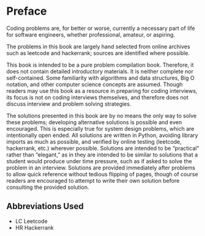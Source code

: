 # Preface
Coding problems are, for better or worse, currently a necessary part of life for software engineers, whether professional, amateur, or aspiring.

The problems in this book are largely hand selected from online archives such as leetcode and hackerrank; sources are identified where possible.

This book is intended to be a pure problem compilation book. Therefore, it does not contain detailed introductory materials. It is neither complete nor self-contained. Some familiarity with algorithms and data structures, Big O notation, and other computer science concepts are assumed. Though readers may use this book as a resource in preparing for coding interviews, its focus is not on coding interviews themselves, and therefore does not discuss interview and problem solving strategies.

The solutions presented in this book are by no means the only way to solve these problems; developing alternative solutions is possible and even encouraged. This is especially true for system design problems, which are intentionally open ended. All solutions are written in Python, avoiding library imports as much as possible, and verified by online testing (leetcode, hackerrank, etc.) wherever possible. Solutions are intended to be “practical” rather than “elegant,” as in they are intended to be similar to solutions that a student would produce under time pressure, such as if asked to solve the problem in an interview. Solutions are provided immediately after problems to allow quick reference without tedious flipping of pages, though of course readers are encouraged to attempt to write their own solution before consulting the provided solution.

## Abbreviations Used
- LC Leetcode
- HR Hackerrank
